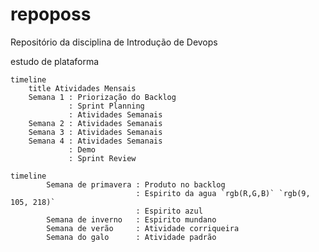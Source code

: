 # repoposs
Repositório da disciplina de Introdução de Devops


estudo de plataforma

```mermaid
timeline
    title Atividades Mensais
    Semana 1 : Priorização do Backlog
             : Sprint Planning
             : Atividades Semanais
    Semana 2 : Atividades Semanais
    Semana 3 : Atividades Semanais
    Semana 4 : Atividades Semanais
             : Demo
             : Sprint Review
```

```mermaid
timeline
        Semana de primavera : Produto no backlog
                            : Espirito da agua `rgb(R,G,B)` `rgb(9, 105, 218)`
                            : Espirito azul
        Semana de inverno   : Espirito mundano
        Semana de verão     : Atividade corriqueira
        Semana do galo      : Atividade padrão
```

